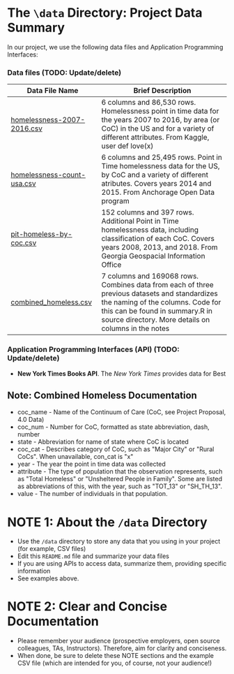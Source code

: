 # The `\data` Directory: Project Data Summary

In our project, we use the following data files and Application Programming Interfaces:

### Data files (TODO: Update/delete)
|Data File Name | Brief Description|
|---------------| -----------------|
|[homelessness-2007-2016.csv](./homelessness-2007-2016.csv) | 6 columns and 86,530 rows. Homelessness point in time data for the years 2007 to 2016, by area (or CoC) in the US and for a variety of different attributes. From Kaggle, user def love(x) |
|[homelessness-count-usa.csv](./homelessness-count-usa.csv) | 6 columns and 25,495 rows. Point in Time homelessness data for the US, by CoC and a variety of different atributes. Covers years 2014 and 2015. From Anchorage Open Data program |
| [pit-homeless-by-coc.csv](./pit-homeless-by-coc.csv) | 152 columns and 397 rows. Additional Point in Time homelessness data, including classification of each CoC. Covers years 2008, 2013, and 2018. From Georgia Geospacial Information Office |
| [combined_homeless.csv](./combined_homeless.csv) | 7 columns and 169068 rows. Combines data from each of three previous datasets and standardizes the naming of the columns. Code for this can be found in summary.R in source directory. More details on columns in the notes |

### Application Programming Interfaces (API) (TODO: Update/delete)

* **New York Times Books API**. The _New York Times_ provides data for Best

## Note: Combined Homeless Documentation
* coc_name - Name of the Continuum of Care (CoC, see Project Proposal, 4.0 Data)
* coc_num - Number for CoC, formatted as state abbreviation, dash, number
* state - Abbreviation for name of state where CoC is located
* coc_cat - Describes category of CoC, such as "Major City" or "Rural CoCs". When unavailable, con_cat is "x"
* year - The year the point in time data was collected
* attribute - The type of population that the observation represents, such as "Total Homeless" or "Unsheltered People in Family". Some are listed as abbreviations of this, with the year, such as "TOT_13" or "SH_TH_13".
* value - The number of individuals in that population.

# NOTE 1: About the `/data` Directory

* Use the `/data` directory to store any data that you using in your project (for example, CSV files)
* Edit this `README.md` file and summarize your data files
* If you are using APIs to access data, summarize them, providing specific information
* See examples above.

# NOTE 2:  Clear and Concise Documentation
* Please remember your audience (prospective employers, open source colleagues, TAs, Instructors). Therefore,
aim for clarity and conciseness.
* When done, be sure to delete these NOTE sections and the example CSV file (which are intended for you, of course, not your audience!)
